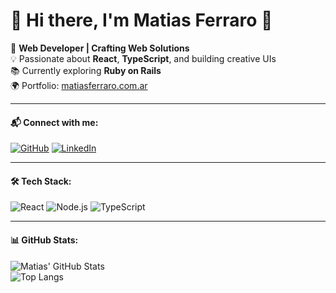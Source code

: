 # 🎨 Hi there, I'm **Matias Ferraro** 👋  

🚀 **Web Developer | Crafting Web Solutions**  
💡 Passionate about **React**, **TypeScript**, and building creative UIs  
📚 Currently exploring **Ruby on Rails**  
🌍 Portfolio: [matiasferraro.com.ar](https://www.matiasferraro.com.ar/)  

---

#### 📬 Connect with me:  
[![GitHub](https://img.shields.io/badge/GitHub-%23181717?style=for-the-badge&logo=github&logoColor=cyan)](https://github.com/matataferra)  [![LinkedIn](https://img.shields.io/badge/LinkedIn-%230A66C2?style=for-the-badge&logo=linkedin&logoColor=magenta)](https://www.linkedin.com/in/matiasgf/)  

---

#### 🛠 Tech Stack:  
![React](https://img.shields.io/badge/React-%2361DAFB?style=for-the-badge&logo=react&logoColor=black)  ![Node.js](https://img.shields.io/badge/Node.js-%23339933?style=for-the-badge&logo=node.js&logoColor=white)  ![TypeScript](https://img.shields.io/badge/TypeScript-%233178C6?style=for-the-badge&logo=typescript&logoColor=white)  

---

#### 📊 GitHub Stats:  
![Matias' GitHub Stats](https://github-readme-stats.vercel.app/api?username=matataferra&show_icons=true&theme=radical&icon_color=cyan&title_color=magenta)  
![Top Langs](https://github-readme-stats.vercel.app/api/top-langs/?username=matataferra&layout=compact&theme=radical&title_color=magenta)  
